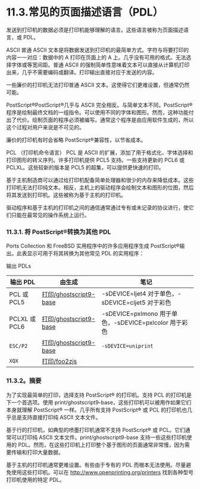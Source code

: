# 11.3.常见的页面描述语言（PDL）

发送到打印机的数据必须是打印机能够理解的语言。这些语言被称为页面描述语言，或 PDL。

ASCII 普通 ASCII 文本是将数据发送到打印机的最简单方式。字符与将要打印的内容一一对应：数据中的 A 打印在页面上的 A 上。几乎没有可用的格式。无法选择字体或等宽间距。普通 ASCII 的强制简单性意味着文本可以直接从计算机打印出来，几乎不需要编码或翻译。打印输出直接对应于发送的内容。

一些廉价的打印机无法打印普通 ASCII 文本。这使得它们更难设置，但通常仍然可能。

PostScript®PostScript®几乎与 ASCII 完全相反。与简单文本不同，PostScript® 程序是绘制最终文档的一组指令。可以使用不同的字体和图形。然而，这种功能付出了代价。绘制页面的程序必须被编写。通常这个程序是由应用软件生成的，所以这个过程对用户来说是不可见的。

廉价的打印机有时会省略 PostScript®兼容性，以节省成本。

PCL （打印机命令语言） PCL 是 ASCII 的扩展，添加了用于格式化、字体选择和打印图形的转义序列。许多打印机提供 PCL5 支持。一些支持更新的 PCL6 或 PCLXL。这些较新的版本是 PCL5 的超集，可以提供更快速的打印。

基于主机制造商可以通过给打印机配备简单处理器和很少的内存来降低成本。这些打印机无法打印纯文本。相反，主机上的驱动程序会绘制文本和图形的位图，然后将其发送到打印机。这些被称为基于主机的打印机。

驱动程序和基于主机的打印机之间的通信通常通过专有或未记录的协议进行，使它们只能在最常见的操作系统上运行。

### 11.3.1. 将 PostScript®转换为其他 PDL

Ports Collection 和 FreeBSD 实用程序中的许多应用程序生成 PostScript®输出。此表显示可用于将其转换为其他常见 PDL 的实用程序：

输出 PDLs

| 输出 PDL      | 由生成 | 笔记                                                   |
| --------------- | -------- | -------------------------------------------------------- |
| PCL 或 PCL5   | [ 打印/ghostscript9-base](https://cgit.freebsd.org/ports/tree/print/ghostscript9-base/)       | -sDEVICE=ljet4 对于单色，-sDEVICE=cljet5 对于彩色     |
| PCLXL 或 PCL6 | [ 打印/ghostscript9-base](https://cgit.freebsd.org/ports/tree/print/ghostscript9-base/)       | -sDEVICE=pxlmono 用于单色，-sDEVICE=pxlcolor 用于彩色 |
| `ESC/P2`              | [ 打印/ghostscript9-base](https://cgit.freebsd.org/ports/tree/print/ghostscript9-base/)       | `-sDEVICE=uniprint`                                                       |
| `XQX`              | [ 打印/foo2zjs](https://cgit.freebsd.org/ports/tree/print/foo2zjs/)       |                                                        |

### 11.3.2。摘要

为了实现最简单的打印，选择支持 PostScript® 的打印机。支持 PCL 的打印机是下一个首选项。使用 print/ghostscript9-base，这些打印机可以被用作如果它们本身就理解 PostScript® 一样。几乎所有支持 PostScript® 或 PCL 的打印机也几乎总是支持直接打印纯 ASCII 文本文件。

基于行的打印机，如典型的喷墨打印机通常不支持 PostScript® 或 PCL。它们通常可以打印纯 ASCII 文本文件。print/ghostscript9-base 支持一些这些打印机使用的 PDL。然而，在这些打印机上打印整个基于图形的页面通常非常慢，因为需要传输和打印大量数据。

基于主机的打印机通常更难设置。有些由于专有的 PDL 而根本无法使用。尽量避免使用这些打印机。可以在 http://www.openprinting.org/printers 找到各种型号打印机使用的特定 PDL。
